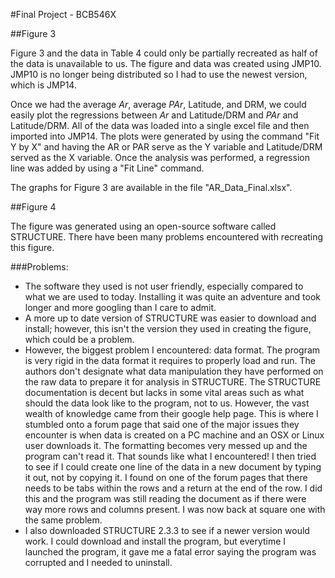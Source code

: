 #Final Project - BCB546X

##Figure 3

Figure 3 and the data in Table 4 could only be partially recreated as half of the data is unavailable to us. The figure and data was created using JMP10. JMP10 is no longer being distributed so I had to use the newest version, which is JMP14. 

Once we had the average *Ar*, average *PAr*, Latitude, and DRM, we could easily plot the regressions between *Ar* and Latitude/DRM and *PAr* and Latitude/DRM. All of the data was loaded into a single excel file and then imported into JMP14. The plots were generated by using the command "Fit Y by X" and having the AR or PAR serve as the Y variable and Latitude/DRM served as the X variable. Once the analysis was performed, a regression line was added by using a "Fit Line" command.

The graphs for Figure 3 are available in the file "AR_Data_Final.xlsx".


##Figure 4

The figure was generated using an open-source software called STRUCTURE. There have been many problems encountered with recreating this figure. 

###Problems:
- The software they used is not user friendly, especially compared to what we are used to today. Installing it was quite an adventure and took longer and more googling than I care to admit.
- A more up to date version of STRUCTURE was easier to download and install; however, this isn't the version they used in creating the figure, which could be a problem.
- However, the biggest problem I encountered: data format. The program is very rigid in the data format it requires to properly load and run. The authors don't designate what data manipulation they have performed on the raw data to prepare it for analysis in STRUCTURE. 
The STRUCTURE documentation is decent but lacks in some vital areas such as what should the data look like to the program, not to us. However, the vast wealth of knowledge came from their google help page. This is where I stumbled onto a forum page that said one of the major issues they encounter is when data is created on a PC machine and an OSX or Linux user downloads it. The formatting becomes very messed up and the program can't read it. That sounds like what I encountered! I then tried to see if I could create one line of the data in a new document by typing it out, not by copying it. I found on one of the forum pages that there needs to be tabs within the rows and a return at the end of the row. I did this and the program was still reading the document as if there were way more rows and columns present. I was now back at square one with the same problem. 
- I also downloaded STRUCTURE 2.3.3 to see if a newer version would work. I could download and install the program, but everytime I launched the program, it gave me a fatal error saying the program was corrupted and I needed to uninstall.